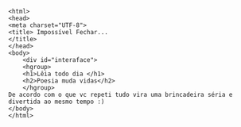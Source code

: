 <!DOCTYPE html>
    <html>
    <head>
    <meta charset="UTF-8">
    <title> Impossível Fechar...
    </title>
    </head>
    <body>
        <div id="interaface">
        <hgroup>
        <h1>Lêia todo dia </h1>
        <h2>Poesia muda vidas</h2>
        </hgroup>
    De acordo com o que vc repeti tudo vira uma brincadeira séria e divertida ao mesmo tempo :)
    </body>
    </html>
